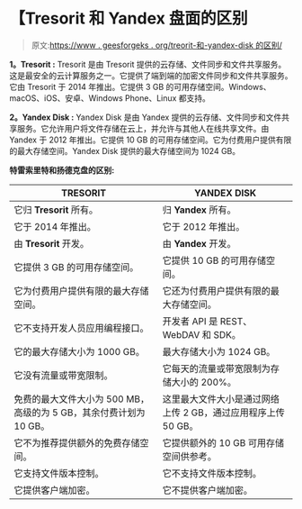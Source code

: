 # 【Tresorit 和 Yandex 盘面的区别

> 原文:[https://www . geesforgeks . org/treorit-和-yandex-disk 的区别/](https://www.geeksforgeeks.org/difference-between-tresorit-and-yandex-disk/)

**1。Tresorit :**
Tresorit 是由 Tresorit 提供的云存储、文件同步和文件共享服务。这是最安全的云计算服务之一。它提供了端到端的加密文件同步和文件共享服务。它由 Tresorit 于 2014 年推出。它提供 3 GB 的可用存储空间。Windows、macOS、iOS、安卓、Windows Phone、Linux 都支持。

**2。Yandex Disk :**
Yandex Disk 是由 Yandex 提供的云存储、文件同步和文件共享服务。它允许用户将文件存储在云上，并允许与其他人在线共享文件。由 Yandex 于 2012 年推出。它提供 10 GB 的可用存储空间。它为付费用户提供有限的最大存储空间。Yandex Disk 提供的最大存储空间为 1024 GB。

**特雷索里特和扬德克盘的区别:**

<center>

| TRESORIT | YANDEX DISK |
| --- | --- |
| 它归 **Tresorit** 所有。 | 归 **Yandex** 所有。 |
| 它于 2014 年推出。 | 它于 2012 年推出。 |
| 由 **Tresorit** 开发。 | 由 **Yandex** 开发。 |
| 它提供 3 GB 的可用存储空间。 | 它提供 10 GB 的可用存储空间。 |
| 它为付费用户提供有限的最大存储空间。 | 它还为付费用户提供有限的最大存储空间。 |
| 它不支持开发人员应用编程接口。 | 开发者 API 是 REST、WebDAV 和 SDK。 |
| 它的最大存储大小为 1000 GB。 | 最大存储大小为 1024 GB。 |
| 它没有流量或带宽限制。 | 它每天的流量或带宽限制为存储大小的 200%。 |
| 免费的最大文件大小为 500 MB，高级的为 5 GB，其余付费计划为 10 GB。 | 这里最大文件大小是通过网络上传 2 GB，通过应用程序上传 50 GB。 |
| 它不为推荐提供额外的免费存储空间。 | 它提供额外的 10 GB 可用存储空间供参考。 |
| 它支持文件版本控制。 | 它不支持文件版本控制。 |
| 它提供客户端加密。 | 它不提供客户端加密。 |

</center>